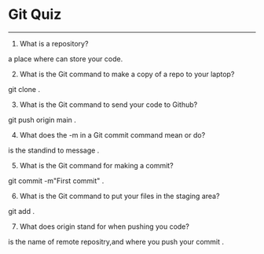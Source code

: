 # Git Quiz



---

1. What is a repository?

<!-- Write your answer under here -->
a place where can store your code.

2. What is the Git command to make a copy of a repo to your laptop?

<!-- Write your answer under here -->
 git clone .


3. What is the Git command to send your code to Github?

<!-- Write your answer under here -->
git push origin main .

4. What does the -m in a Git commit command mean or do?

<!-- Write your answer here -->
is the standind to message .

5. What is the Git command for making a commit?

<!-- Write your answer here -->
git commit -m"First commit" .

6. What is the Git command to put your files in the staging area?

<!-- Write your answer here -->
git add .



7. What does origin stand for when pushing you code?

<!-- Write your answer here -->
is the name of remote repositry,and where you push your commit .
